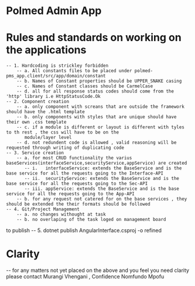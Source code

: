 # Polmed Admin App
# Rules and standards on working on the applications
    -- 1. Hardcoding is strickley forbidden
        -- a. All constants files to be placed under polmed-pms_app.client/src/app/domain/constant
        -- b. Names of Constant properties should be UPPER_SNAKE casing 
        -- c. Names of Constant classes should be CarmelCase 
        -- d. all for all response status codes should come from the 'http' library i.e HttpStatusCode.Ok
    -- 2. Component creation
        -- a. only component with screans that are outside the framework should have the .html template
        -- b. only components with styles that are unique should have their own .css template
        -- c. if a module is different or layout is different with tyles to th rest , the css will have to be on the 
           module/layer level
        -- d. not redundent code is allowed , valid reasoning will be requested through writing of duplicating code
    -- 3. Service creation
        -- a. for most CRUD functionality the varius baseServices(interfaceService,securityService,appService) are created 
           -- i.   interfaceService: extends the BaseService and is the base service for all the requests going to the Interface-API
           -- ii.  securityService: extends the BaseService and is the base service for all the requests going to the Sec-API
           -- iii. appService: extends the BaseService and is the base service for all the requests going to the App-API
        -- b. for any request not catered for on the base services , they should be extended the their formats should be followed
    -- 4. Git/Project Management
        -- a. no changes withought at task 
        -- b. no overlaping of the task loged on management board
to publish 
    -- 5. dotnet publish AngularInterface.csproj  -o refined

# Clarity
 -- for any matters not yet placed on the above and you feel you need clarity please contact Murangi Vhengani , Confidence Nomfundo Mpofu